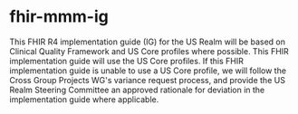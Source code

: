 # fhir-mmm-ig
This FHIR R4 implementation guide (IG) for the US Realm will be based on Clinical Quality Framework and US Core profiles where possible. This FHIR implementation guide will use the US Core profiles. If this FHIR implementation guide is unable to use a US Core profile, we will follow the Cross Group Projects WG's variance request process, and provide the US Realm Steering Committee an approved rationale for deviation in the implementation guide where applicable.
